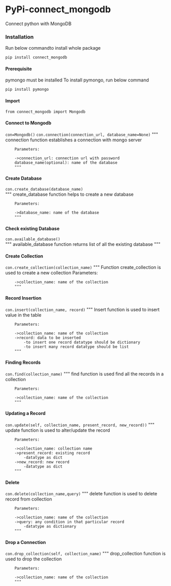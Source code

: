 # PyPi-connect_mongodb

Connect python with MongoDB

### Installation
Run below commandto install whole package

```pip install connect_mongodb```

#### Prerequisite
pymongo must be installed
To install pymongo, run below command

```pip install pymongo```

#### Import
```from connect_mongodb import Mongodb```

#### Connect to Mongodb
```con=Mongodb()```
```con.connection(connection_url, database_name=None)```
        """
        connection function establishes a connection with mongo server

        Parameters:

        ->connection_url: connection url with password
        database_name(optional): name of the database
        """
    
#### Create Database
```con.create_database(database_name)```   
        """
        create_database function helps to create a new database

        Parameters:

        ->database_name: name of the database
        """
        
#### Check existing Database
```con.available_database()```   
        """
        available_database function returns list of all the existing database
        """

#### Create Collection
```con.create_collection(collection_name)```
        """
        Function create_collection is used to create a new collection
        Parameters:

        ->collection_name: name of the collection
        """

#### Record Insertion
```con.insert(collection_name, record)```
        """
        Insert function is used to insert value in the table

        Parameters:

        ->collection_name: name of the collection
        ->record: data to be inserted
            -to insert one record datatype should be dictionary
            -to insert many record datatype should be list
        """

#### Finding Records
```con.find(collection_name)```
        """
        find function is used find all the records in a collection

        Parameters:

        ->collection_name: name of the collection
        """
        
#### Updating a Record
```con.update(self, collection_name, present_record, new_record))```
        """
        update function is used to alter/update the record

        Parameters:

        ->collection_name: collection name
        ->present_record: existing record
            -datatype as dict
        ->new_record: new record
            -datatype as dict
        """
    
#### Delete
```con.delete(collection_name,query)```
        """
        delete function is used to delete record from collection

        Parameters:

        ->collection_name: name of the collection
        ->query: any condition in that particular record
            -datatype as dictionary
        """

#### Drop a Connection
```con.drop_collection(self, collection_name)```
        """
        drop_collection function is used to drop the collection

        Parameters:

        ->collection_name: name of the collection
        """
        
